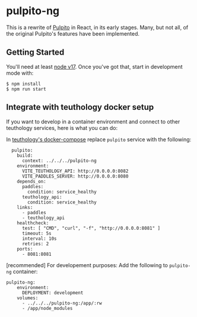 # pulpito-ng

This is a rewrite of [Pulpito](https://github.com/ceph/pulpito) in React, in
its early stages. Many, but not all, of the original Pulpito's features have
been implemented.

## Getting Started

You'll need at least [node v17](https://nodejs.org/en/download). Once you've got that, start in development mode with:

    $ npm install
    $ npm run start

## Integrate with teuthology docker setup

If you want to develop in a container environment
and connect to other teuthology services, here is what
you can do:

In [teuthology's docker-compose](https://github.com/ceph/teuthology/blob/main/docs/docker-compose/docker-compose.yml) replace `pulpito` service with the following:

```
  pulpito:
    build:
      context: ../../../pulpito-ng
    environment:
      VITE_TEUTHOLOGY_API: http://0.0.0.0:8082
      VITE_PADDLES_SERVER: http://0.0.0.0:8080
    depends_on:
      paddles:
        condition: service_healthy
      teuthology_api:
        condition: service_healthy
    links:
      - paddles
      - teuthology_api
    healthcheck:
      test: [ "CMD", "curl", "-f", "http://0.0.0.0:8081" ]
      timeout: 5s
      interval: 10s
      retries: 2
    ports:
      - 8081:8081
```
[recommended] For developement purposes:
Add the following to `pulpito-ng` container:

```
pulpito-ng:
    environment:
      DEPLOYMENT: development
    volumes:
      - ../../../pulpito-ng:/app/:rw
      - /app/node_modules
```
